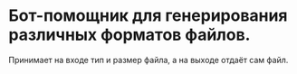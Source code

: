 # Бот-помощник для генерирования различных форматов файлов.
Принимает на входе тип и размер файла, а на выходе отдаёт сам файл.
